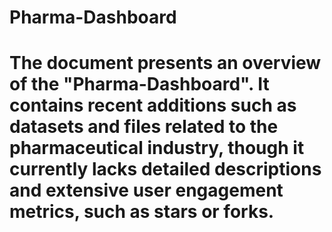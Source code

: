 # Pharma-Dashboard
# The document presents an overview of the "Pharma-Dashboard". It contains recent additions such as datasets and files related to the pharmaceutical industry, though it currently lacks detailed descriptions and extensive user engagement metrics, such as stars or forks.

